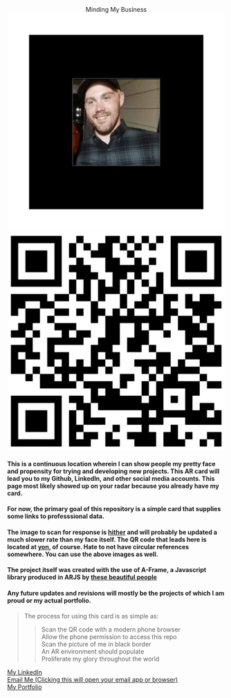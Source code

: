 <div align="center"

# Minding My Business



<div class="images container">
<img src="./assets/me.png">
<img src="./assets/QRCode.png">
</div>

<div align="left">
<div align="left">

#### This is a continuous location wherein I can show people my pretty face and propensity for trying and developing new projects. This AR card will lead you to my Github, LinkedIn, and other social media accounts. This page most likely showed up on your radar because you already have my card.

#### For now, the primary goal of this repository is a simple card that supplies some links to professsional data.<br>

#### The image to scan for response is [hither](https://github.com/Christopher-Caswell/ARJSCard/blob/main/assets/me.png) and will probably be updated a much slower rate than my face itself. The QR code that leads here is located at [yon](https://github.com/Christopher-Caswell/ARJSCard/blob/main/assets/QRCode.png), of course. Hate to not have circular references somewhere. You can use the above images as well.

#### The project itself was created with the use of A-Frame, a Javascript library produced in ARJS by [these beautiful people](https://github.com/AR-js-org/AR.js)

#### Any future updates and revisions will mostly be the projects of which I am proud or my actual portfolio.

> The process for using this card is as simple as:
>> Scan the QR code with a modern phone browser<br>
>> Allow the phone permission to access this repo<br>
>> Scan the picture of me in black border<br>
>> An AR environment should populate<br>
>> Proliferate my glory throughout the world


[My LinkedIn](https://www.linkedin.com/in/deccaswell)
<br>
[Email Me (Clicking this will open your email app or browser)](mailto:christopher.caswell@rocketmail.com)<br>
[My Portfolio](https://github.com/thisdoesntexistyet)
